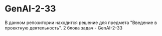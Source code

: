 # GenAI-2-33
В данном репозитории находится решение для предмета "Введение в проектную деятельность". 2 блока задач - GenAI-2-33
